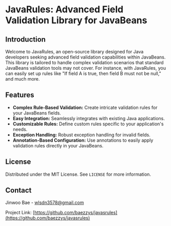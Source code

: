 # JavaRules: Advanced Field Validation Library for JavaBeans

## Introduction

Welcome to JavaRules, an open-source library designed for Java developers seeking advanced field validation capabilities within JavaBeans. This library is tailored to handle complex validation scenarios that standard JavaBeans validation tools may not cover. For instance, with JavaRules, you can easily set up rules like "If field A is true, then field B must not be null," and much more.

## Features

- **Complex Rule-Based Validation:** Create intricate validation rules for your JavaBeans fields.
- **Easy Integration:** Seamlessly integrates with existing Java applications.
- **Customizable Rules:** Define custom rules specific to your application's needs.
- **Exception Handling:** Robust exception handling for invalid fields.
- **Annotation-Based Configuration:** Use annotations to easily apply validation rules directly in your JavaBeans.

## License

Distributed under the MIT License. See `LICENSE` for more information.

## Contact

Jinwoo Bae - [wlsdn3578@gmail.com](mailto:wlsdn3578@gmail.com)

Project Link: [https://github.com/baezzys/javasrules](https://github.com/baezzys/javasrules)
